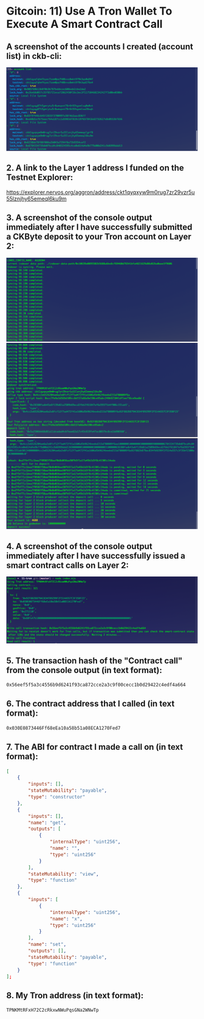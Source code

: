 # Gitcoin: 11) Use A Tron Wallet To Execute A Smart Contract Call
## A screenshot of the accounts I created (account list) in ckb-cli:

![](1screenshotOfAccounts.png)

## 2. A link to the Layer 1 address I funded on the Testnet Explorer:
https://explorer.nervos.org/aggron/address/ckt1qyqxyw9m0rug7zr29vzr5u55lznjhy65emeql6ku9m

## 3. A screenshot of the console output immediately after I have successfully submitted a CKByte deposit to your Tron account on Layer 2:

![](3.1.png)
![](3.2.png)
![](3.3.png)

## 4. A screenshot of the console output immediately after I have successfully issued a smart contract calls on Layer 2:

![](4smartcontractCalls.png)

## 5. The transaction hash of the "Contract call" from the console output (in text format):
```sh
0x56eef5f5a3c4556b9d6241f93ca872cce2a3c9f00cecc1b0d29422c4edf4a664
```

## 6. The contract address that I called (in text format):
```sh
0x030E0873446Ff68eEa10a58b51a08ECA1270Fed7
```

## 7. The ABI for contract I made a call on (in text format):
```json
[
    {
        "inputs": [],
        "stateMutability": "payable",
        "type": "constructor"
    },
    {
        "inputs": [],
        "name": "get",
        "outputs": [
            {
                "internalType": "uint256",
                "name": "",
                "type": "uint256"
            }
        ],
        "stateMutability": "view",
        "type": "function"
    },
    {
        "inputs": [
            {
                "internalType": "uint256",
                "name": "x",
                "type": "uint256"
            }
        ],
        "name": "set",
        "outputs": [],
        "stateMutability": "payable",
        "type": "function"
    }
];
```
## 8. My Tron address (in text format):
```sh
TPNKMtRFxH72C2cRkxwNWuPqsGNa2WNwTp
```